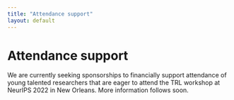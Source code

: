 ```yaml
---
title: "Attendance support"
layout: default
---
```


# Attendance support

We are currently seeking sponsorships to financially support attendance of young talented researchers that are eager to attend the TRL workshop at NeurIPS 2022 in New Orleans. More information follows soon.

